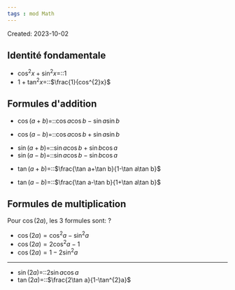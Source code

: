 ```yaml
---
tags : mod Math
---
```

Created: 2023-10-02

## Identité fondamentale
- $\cos^{2}x+\sin^{2}x=$::$1$
- $1+\tan^{2}x=$::$\frac{1}{cos^{2}x}$
<!--SR:!2023-11-22,9,248-->
## Formules d'addition
- $\cos(a+b)=$::$\cos a\cos b-\sin a\sin b$
<!--SR:!2023-12-10,34,250-->
- $\cos(a-b)=$::$\cos a\cos b+\sin a\sin b$
<!--SR:!2023-11-21,11,288-->
- $\sin(a+b)=$::$\sin a\cos b+\sin b\cos a$
- $\sin(a-b)=$::$\sin a\cos b-\sin b\cos a$
<!--SR:!2023-12-04,28,230-->
- $\tan(a+b)=$::$\frac{\tan a+\tan b}{1-\tan a\tan b}$
<!--SR:!2023-11-11,3,265-->
- $\tan(a-b)=$::$\frac{\tan a-\tan b}{1+\tan a\tan b}$
<!--SR:!2023-11-15,2,205-->
## Formules de multiplication
Pour $\cos(2a)$, les 3 formules sont:
?
- $\cos(2a)=\cos^{2}a-\sin^{2}a$
- $\cos(2a)=2\cos^{2}a-1$
- $\cos(2a)=1-2\sin^{2}a$

---
- $\sin(2a)=$::$2\sin a\cos a$
- $\tan(2a)=$::$\frac{2\tan a}{1-\tan^{2}a}$
<!--SR:!2023-11-15,5,228-->

